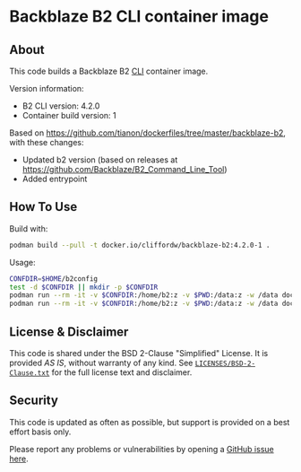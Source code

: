 # Backblaze B2 CLI container image

## About

This code builds a Backblaze B2 [CLI](https://www.backblaze.com/b2/docs/quick_command_line.html) container image.

Version information:

- B2 CLI version: 4.2.0
- Container build version: 1

Based on <https://github.com/tianon/dockerfiles/tree/master/backblaze-b2>, with these changes:

- Updated b2 version (based on releases at <https://github.com/Backblaze/B2_Command_Line_Tool>)
- Added entrypoint

## How To Use

Build with:

```sh
podman build --pull -t docker.io/cliffordw/backblaze-b2:4.2.0-1 .
```

Usage:

```sh
CONFDIR=$HOME/b2config
test -d $CONFDIR || mkdir -p $CONFDIR
podman run --rm -it -v $CONFDIR:/home/b2:z -v $PWD:/data:z -w /data docker.io/cliffordw/backblaze-b2:4.2.0-1 account authorize
podman run --rm -it -v $CONFDIR:/home/b2:z -v $PWD:/data:z -w /data docker.io/cliffordw/backblaze-b2:4.2.0-1 <command>
```

## License & Disclaimer

This code is shared under the BSD 2-Clause "Simplified" License.
It is provided *AS IS*, without warranty of any kind.
See [`LICENSES/BSD-2-Clause.txt`](LICENSES/BSD-2-Clause.txt) for the full license text and disclaimer.

## Security

This code is updated as often as possible, but support is provided on a best effort basis only.

Please report any problems or vulnerabilities by opening a [GitHub issue here](https://github.com/clifford2/backblaze-b2-docker/issues).
